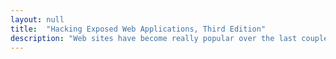 ```yaml
---
layout: null
title:  "Hacking Exposed Web Applications, Third Edition"
description: "Web sites have become really popular over the last couple years. Web sites even control bank accounts and social media sites like Facebook and MySpace, which is what makes this book REALLY valuable. This book will teach you how to hack 90% of the web sites out there, even if they're written in a secure lanuage like HTML 5 or C (My site can't be hacked though, becuase it's written in C++ which is more secure)."
---
```

